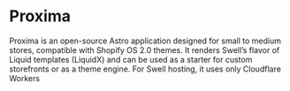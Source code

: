 # Proxima

Proxima is an open-source Astro application designed for small to medium stores, compatible with Shopify OS 2.0 themes. It renders Swell’s flavor of Liquid templates (LiquidX) and can be used as a starter for custom storefronts or as a theme engine. For Swell hosting, it uses only Cloudflare Workers